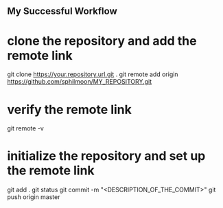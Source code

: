 ## My Successful Workflow

# clone the repository and add the remote link
git clone https://your.repository.url.git .
git remote add origin https://github.com/sphilmoon/MY_REPOSITORY.git

# verify the remote link
git remote -v

# initialize the repository and set up the remote link
git add .
git status
git commit -m "<DESCRIPTION_OF_THE_COMMIT>"
git push origin master